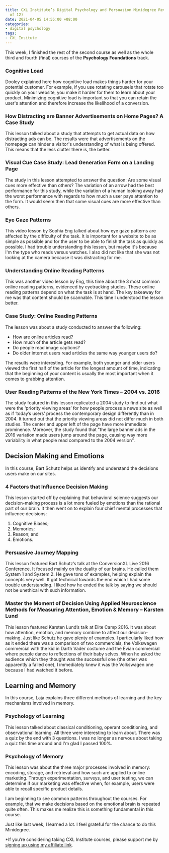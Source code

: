 ```yaml
---
title: CXL Institute’s Digital Psychology and Persuasion Minidegree Review (Part 2
  of 12)
date: 2021-04-05 14:55:00 +08:00
categories:
- digital psychology
tags:
- CXL Insitute
---
```


This week, I finished the rest of the second course as well as the whole third and fourth (final) courses of the **Psychology Foundations** track.

### Cognitive Load

Dooley explained here how cognitive load makes things harder for your potential customer. For example, if you use rotating carousels that rotate too quickly on your website, you make it harder for them to learn about your product. Minimizing cognitive load is important so that you can retain the user's attention and therefore increase the likelihood of a conversion.

### How Distracting are Banner Advertisements on Home Pages? A Case Study

This lesson talked about a study that attempts to get actual data on how distracting ads can be. The results were that advertisements on the homepage can hinder a visitor's understanding of what is being offered. This means that the less clutter there is, the better.

### Visual Cue Case Study: Lead Generation Form on a Landing Page

The study in this lesson attempted to answer the question: Are some visual cues more effective than others? The variation of an arrow had the best performance for this study, while the variation of a human looking away had the worst performance with regards to how much a user pays attention to the form. It would seem then that some visual cues are more effective than others.

### Eye Gaze Patterns

This video lesson by Sophia Eng talked about how eye gaze patterns are affected by the difficulty of the task. It is important for a website to be as simple as possible and for the user to be able to finish the task as quickly as possible. I had trouble understanding this lesson, but maybe it's because I'm the type who reads versus watches. I also did not like that she was not looking at the camera because it was distracting for me.

### Understanding Online Reading Patterns

This was another video lesson by Eng, this time about the 3 most common online reading patterns, evidenced by eyetracking studies. These online reading patterns depend on what the task is at hand. The key takeaway for me was that content should be scannable. This time I understood the lesson better.

### Case Study: Online Reading Patterns

The lesson was about a study conducted to answer the following:

* How are online articles read?
* How much of the article gets read?
* Do people read image captions?
* Do older internet users read articles the same way younger users do?

The results were interesting. For example, both younger and older users viewed the first half of the article for the longest amount of time, indicating that the beginning of your content is usually the most important when it comes to grabbing attention.

### User Reading Patterns of the New York Times – 2004 vs. 2016

The study featured in this lesson replicated a 2004 study to find out what were the ‘priority viewing areas’ for how people process a news site as well as if ‘today’s users’ process the contemporary design differently than in 2004. It turned out that the priority viewing areas did not differ much in both studies. The center and upper left of the page have more immediate prominence. Moreover, the study found that "the large banner ads in the 2016 variation made users jump around the page, causing way more variability in what people read compared to the 2004 version".

## Decision Making and Emotions

In this course, Bart Schutz helps us identify and understand the decisions users make on our sites.

### 4 Factors that Influence Decision Making

This lesson started off by explaining that behavioral science suggests our decision-making process is a lot more fueled by emotions than the rational part of our brain. It then went on to explain four chief mental processes that influence decisions:

1. Cognitive Biases;
2. Memories;
3. Reason; and
4. Emotions.

### Persuasive Journey Mapping

This lesson featured Bart Schutz’s talk at the ConversionXL Live 2016 Conference. It focused mainly on the duality of our brains. He called them System 1 and System 2. He gave tons of examples, helping explain the concepts very well. It got technical towards the end which I had some trouble understanding. I liked how he ended the talk by saying we should not be unethical with such information.

### Master the Moment of Decision Using Applied Neuroscience Methods for Measuring Attention, Emotion & Memory – Karsten Lund

This lesson featured Karsten Lund’s talk at Elite Camp 2016. It was about how attention, emotion, and memory combine to affect our decision-making. Just like Schutz he gave plenty of examples. I particularly liked how as it ended there was a comparison of two commercials, the Volkswagen commercial with the kid in Darth Vader costume and the Evian commercial where people dance to reflections of their baby selves. When he asked the audience which they thought was the successful one (the other was apparently a failed one), I immediately knew it was the Volkswagen one because I had watched it before.

## Learning and Memory

In this course, Laja explains three different methods of learning and the key mechanisms involved in memory.

### Psychology of Learning

This lesson talked about classical conditioning, operant conditioning, and observational learning. All three were interesting to learn about. There was a quiz by the end with 3 questions. I was no longer as nervous about taking a quiz this time around and I'm glad I passed 100%.

### Psychology of Memory

This lesson was about the three major processes involved in memory: encoding, storage, and retrieval and how such are applied to online marketing. Through experimentation, surveys, and user testing, we can determine if our marketing was effective when, for example, users were able to recall specific product details.

I am beginning to see common patterns throughout the courses. For example, that we make decisions based on the emotional brain is repeated quite often. This makes me realize this is something fundamental in this course.

Just like last week, I learned a lot. I feel grateful for the chance to do this Minidegree.

\*If you’re considering taking CXL Institute courses, please support me by [signing up using my affiliate link](http://cxl.com/institute/#_r_crystal80).